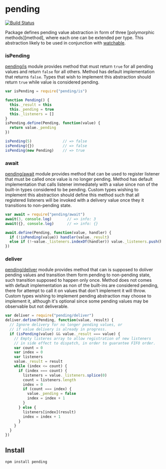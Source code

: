 # pending

[![Build Status](https://secure.travis-ci.org/Gozala/pending.png)](http://travis-ci.org/Gozala/pending)

Package defines pending value abstraction in form of three [polymorphic
methods][method], where each one can be extended per type. This abstraction
likely to be used in conjunction with [watchable][watchable].


### isPending

[pending/is](./pending/blob/master/is.js) module provides method that must
return `true` for all pending values and return `false` for all others. Method
has default implementation that returns `false`. Types that wish to implement
this abstraction should return `true` while value is considered pending.

```js
var isPending = require("pending/is")

function Pending() {
  this._result = this
  this._pending = true
  this._listeners = []
}
isPending.define(Pending, function(value) {
  return value._pending
})

isPending(5)              // => false
isPending({})             // => false
isPending(new Pending)    // => true
```

### await

[pending/await](./pending/blob/master/await.js) module provides method that
can be used to register listener that must be called once value is no longer
pending. Method has default implementation that calls listener immediately
with a value since non of the built-in types considered to be pending. Custom
types wishing to implement this abstraction should define this method such
that all registered listeners will be invoked with a delivery value once
they it transitions to non-pending state.

```js
var await = require("pending/await")
await(3, console.log)       // => info: 3
await({}, console.log)      // => info: {}

await.define(Pending, function(value, handler) {
  if (!isPending(value)) handler(value._result)
  else if (!~value._listeners.indexOf(handler)) value._listeners.push(handler)
})
```

### deliver

[pending/deliver](./pending/blob/master/deliver.js) module provides method
that can is supposed to doliver pending values and transition them form
pending to non-pending state, such transition supposed to happen only once.
Method does not comes with default implementation as non of the built-ins are
considered pending, there for attempt to call it on values that don't
implement it will throw. Custom types wishing to implement pending
abstraction may choose to implement it, although it's optional since some
pending values may be observable but not deliverable.


```js
var deliver = require("pending/deliver")
deliver.define(Pending, function(value, result) {
  // Ignore delivery for no longer pending values, or
  // if value delivery is already in progress.
  if (isPending(value) && value._result === value) {
    // Empty listeres array to allow registration of new listeners
    // in side effect to dispatch, in order to guarantee FIFO order.
    var count = 0
    var index = 0
    var listeners
    value._result = result
    while (index <= count) {
      if (index === count) {
        listeners = value._listeners.splice(0)
        count = listeners.length
        index = 0
        if (count === index) {
          value._pending = false
          index = index + 1
        }
      } else {
        listeners[index](result)
        index = index + 1
      }
    }
  }
})
```

## Install

    npm install pending

[watchable]:https://github.com/Gozala/watchable
